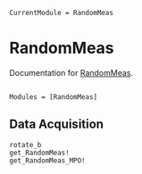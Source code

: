 ```@meta
CurrentModule = RandomMeas
```

# RandomMeas

Documentation for [RandomMeas](https://github.com/bvermersch/RandomMeas.jl).

```@index
```

```@autodocs
Modules = [RandomMeas]
```

## Data Acquisition

```@docs
rotate_b
get_RandomMeas!
get_RandomMeas_MPO!
```
